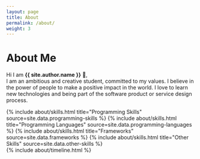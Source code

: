 ```yaml
---
layout: page
title: About
permalink: /about/
weight: 3
---
```


# **About Me**

Hi I am **{{ site.author.name }}** :wave:,<br>
I am an ambitious and creative student, committed to my values. I believe in the power of people to make a positive impact in the world. I love to learn new technologies and being part of the software product or service design process. 

<div class="row">
{% include about/skills.html title="Programming Skills" source=site.data.programming-skills %}
{% include about/skills.html title="Programming Languages" source=site.data.programming-languages %}
{% include about/skills.html title="Frameworks" source=site.data.frameworks %}
{% include about/skills.html title="Other Skills" source=site.data.other-skills %}
</div>

<div class="row">
{% include about/timeline.html %}
</div>
